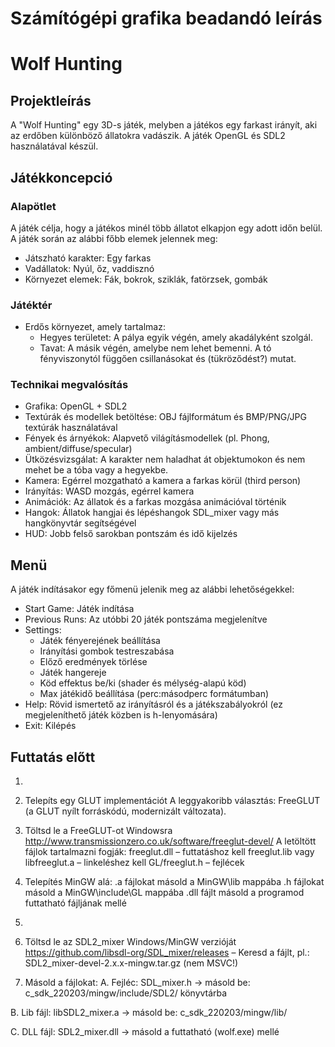 # Számítógépi grafika beadandó leírás

# Wolf Hunting

## Projektleírás

A "Wolf Hunting" egy 3D-s játék, melyben a játékos egy farkast irányít, aki az erdőben különböző állatokra vadászik. A játék OpenGL és SDL2 használatával készül.

## Játékkoncepció

### Alapötlet
A játék célja, hogy a játékos minél több állatot elkapjon egy adott időn belül. A játék során az alábbi főbb elemek jelennek meg:
- Játszható karakter: Egy farkas
- Vadállatok: Nyúl, őz, vaddisznó
- Környezet elemek: Fák, bokrok, sziklák, fatörzsek, gombák

### Játéktér
- Erdős környezet, amely tartalmaz:
  - Hegyes területet: A pálya egyik végén, amely akadályként szolgál.
  - Tavat: A másik végén, amelybe nem lehet bemenni. A tó fényviszonytól függően csillanásokat és (tükröződést?) mutat.

### Technikai megvalósítás
- Grafika: OpenGL + SDL2
- Textúrák és modellek betöltése: OBJ fájlformátum és BMP/PNG/JPG textúrák használatával
- Fények és árnyékok: Alapvető világításmodellek (pl. Phong, ambient/diffuse/specular)
- Ütközésvizsgálat: A karakter nem haladhat át objektumokon és nem mehet be a tóba vagy a hegyekbe.
- Kamera: Egérrel mozgatható a kamera a farkas körül (third person)
- Irányítás: WASD mozgás, egérrel kamera
- Animációk: Az állatok és a farkas mozgása animációval történik
- Hangok: Állatok hangjai és lépéshangok SDL_mixer vagy más hangkönyvtár segítségével
- HUD: Jobb felső sarokban pontszám és idő kijelzés

## Menü

A játék indításakor egy főmenü jelenik meg az alábbi lehetőségekkel:

- Start Game: Játék indítása
- Previous Runs: Az utóbbi 20 játék pontszáma megjelenítve
- Settings:
  - Játék fényerejének beállítása
  - Irányítási gombok testreszabása
  - Előző eredmények törlése
  - Játék hangereje
  - Köd effektus be/ki (shader és mélység-alapú köd)
  - Max játékidő beállítása (perc:másodperc formátumban)
- Help: Rövid ismertető az irányításról és a játékszabályokról (ez megjeleníthető játék közben is h-lenyomására)
- Exit: Kilépés


## Futtatás előtt

1. 
  1. Telepíts egy GLUT implementációt
    A leggyakoribb választás: FreeGLUT (a GLUT nyílt forráskódú, modernizált változata).

  2. Töltsd le a FreeGLUT-ot Windowsra
    http://www.transmissionzero.co.uk/software/freeglut-devel/
    A letöltött fájlok tartalmazni fogják:
    freeglut.dll – futtatáshoz kell
    freeglut.lib vagy libfreeglut.a – linkeléshez kell
    GL/freeglut.h – fejlécek

  3. Telepítés MinGW alá:
    .a fájlokat másold a MinGW\lib mappába
    .h fájlokat másold a MinGW\include\GL mappába
    .dll fájlt másold a programod futtatható fájljának mellé

2. 
  1. Töltsd le az SDL2_mixer Windows/MinGW verzióját
  https://github.com/libsdl-org/SDL_mixer/releases
  – Keresd a fájlt, pl.:
    SDL2_mixer-devel-2.x.x-mingw.tar.gz (nem MSVC!)

  2. Másold a fájlokat:
  A. Fejléc:
    SDL_mixer.h → másold be:
    c_sdk_220203/mingw/include/SDL2/ könyvtárba

  B. Lib fájl:
    libSDL2_mixer.a → másold be:
    c_sdk_220203/mingw/lib/

  C. DLL fájl:
    SDL2_mixer.dll → másold a futtatható (wolf.exe) mellé